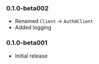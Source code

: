 ### 0.1.0-beta002
* Renamed `Client` -> `Auth0Client`
* Added logging

### 0.1.0-beta001
* Initial release
